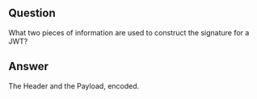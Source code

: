 ## Question

What two pieces of information are used to construct the signature for a JWT?

## Answer

The Header and the Payload, encoded.